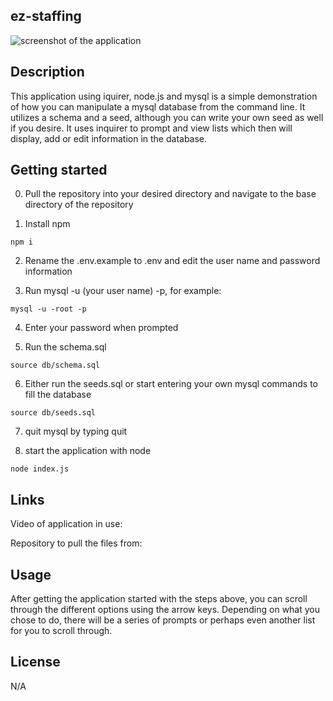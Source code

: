 ## ez-staffing

![screenshot of the application]()

## Description

This application using iquirer, node.js and mysql is a simple demonstration of how you can manipulate a mysql database from the command line. It utilizes a schema and a seed, although you can write your own seed as well if you desire. It uses inquirer to prompt and view lists which then will display, add or edit information in the database.

## Getting started

0. Pull the repository into your desired directory and navigate to the base directory of the repository

1. Install npm 

```
npm i
```

2. Rename the .env.example to .env and edit the user name and password information

3. Run mysql -u (your user name) -p, for example:

```
mysql -u -root -p
```

4. Enter your password when prompted

5. Run the schema.sql

```
source db/schema.sql
```

6. Either run the seeds.sql or start entering your own mysql commands to fill the database

```
source db/seeds.sql
```

7. quit mysql by typing quit

8. start the application with node

```
node index.js
```

## Links

Video of application in use:


Repository to pull the files from:


## Usage

After getting the application started with the steps above, you can scroll through the different options using the arrow keys. Depending on what you chose to do, there will be a series of prompts or perhaps even another list for you to scroll through.

## License

N/A
